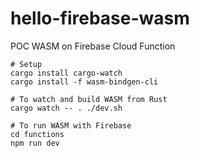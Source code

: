 # hello-firebase-wasm

POC WASM on Firebase Cloud Function

```shell
# Setup
cargo install cargo-watch
cargo install -f wasm-bindgen-cli

# To watch and build WASM from Rust
cargo watch -- . ./dev.sh

# To run WASM with Firebase
cd functions
npm run dev
```
